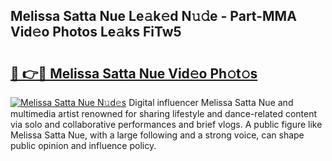 ## Melissa Satta Nue Le𝚊k𝚎d N𝚞𝚍e - Part-MMA Vid𝚎o Photos Le𝚊ks FiTw5

# <h2><a href="http://fb2cxq5.evod.top/?m=Melissa+Satta+Nue">🔗 👉🔴 Melissa Satta Nue Vid𝚎o Ph𝚘t𝚘s</a></h2>

[![Melissa Satta Nue N𝚞d𝚎s](https://i.imgur.com/8V9OHl7.gif)](http://fb2cxq5.evod.top/?m=Melissa+Satta+Nue)
Digital influencer Melissa Satta Nue and multimedia artist renowned for sharing lifestyle and dance-related content via solo and collaborative performances and brief vlogs. A public figure like Melissa Satta Nue, with a large following and a strong voice, can shape public opinion and influence policy. 
